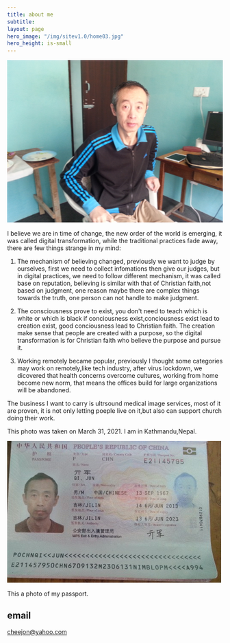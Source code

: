 ```yaml
---
title: about me
subtitle: 
layout: page
hero_image: "/img/sitev1.0/home03.jpg"
hero_height: is-small
---
```


![Me](/img/portrait.png)

I believe we are in time of change, the new order of the world is emerging, it was called digital transformation, while the traditional practices fade away, there are few things strange in my mind:

1. The mechanism of believing changed, previously we want to judge by ourselves, first we need to collect infomations then give our judges, but in digital practices, we need to follow different mechanism, it was called base on reputation, believing is similar with that of Christian faith,not based on judgment, one reason maybe there are complex things towards the truth, one person can not handle to make judgment.

2. The  consciousness prove to exist, you don't need to teach which is white or which is black if conciousness exist,conciousness exist lead to creation exist, good conciousness lead to Christian faith. The creation make sense that people are created with a purpose, so the digital transformation is for Christian faith who believe the purpose and pursue it.

3. Working remotely became  popular, previously I thought some categories may work on remotely,like tech industry, after virus lockdown, we dicovered that health concerns overcome cultures, working from home become new norm, that means the offices build for large organizations will be abandoned.

The business I want to carry is ultrsound medical image services, most of it are proven, it is not only letting poeple live on it,but also can support church doing their work.

This photo was taken on March 31, 2021. I am in Kathmandu,Nepal.

![MyPassport](/img/pass.jpeg)

This a photo of my passport.

## email

cheejon@yahoo.com
